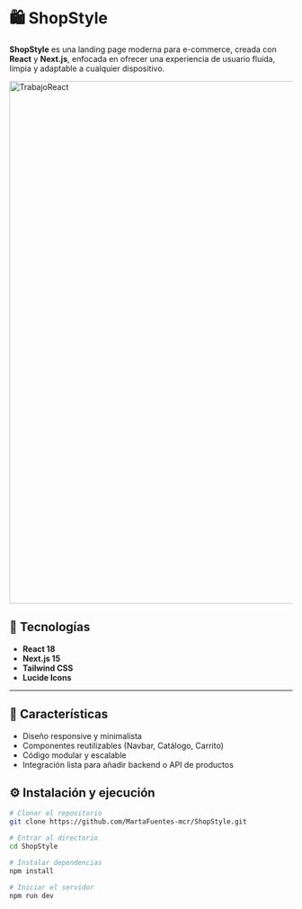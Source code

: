 # 🛍️ ShopStyle

**ShopStyle** es una landing page moderna para e-commerce, creada con **React** y **Next.js**, enfocada en ofrecer una experiencia de usuario fluida, limpia y adaptable a cualquier dispositivo.


<img width="1812" height="930" alt="TrabajoReact" src="https://github.com/user-attachments/assets/f85a6bb2-a90b-4ff0-8c15-ebd14d01bf97" />


## 🚀 Tecnologías

- **React 18**
- **Next.js 15**
- **Tailwind CSS**
- **Lucide Icons**

---

## 🎯 Características

- Diseño responsive y minimalista  
- Componentes reutilizables (Navbar, Catálogo, Carrito)  
- Código modular y escalable  
- Integración lista para añadir backend o API de productos  

## ⚙️ Instalación y ejecución

```bash
# Clonar el repositorio
git clone https://github.com/MartaFuentes-mcr/ShopStyle.git

# Entrar al directorio
cd ShopStyle

# Instalar dependencias
npm install

# Iniciar el servidor
npm run dev
